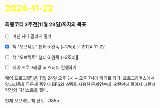 # <span style="color:yellow">2024-11-22</span>

### 최종코테 3주전(11월 23일)까지의 목표
- [ ] 미션 하나 골라서 풀기
- [x] 책 "오브젝트" 챕터 5 완독 (~175p) ✅ 2024-11-22
- [ ] 책 "오브젝트" 챕터 6 완독 (~215p)
- [ ] 페어 프로그래밍 or 스터디 진행하기


페어 프로그래밍은 11월 24일 오후 3시 ~ 오후 7시에 하기로 했다.
프로그래머스에서 알고리즘을 두문제 풀었다
BFS와 스택을 사용한 문제였는데, 오랜만에 풀어서 그런지 약간의 디러스트를 했다.


현재 오브젝트 책 진도: ~185p